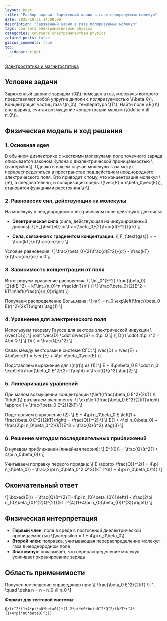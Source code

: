 ```yaml
---
layout: post
title: "Разбор задачи: Заряженный шарик в газе поляризуемых молекул"
date: 2025-10-31 14:00:00
description: "Заряженный шарик в газе поляризуемых молекул"
tags: coursera электромагентизм physics
categories: coursera электромагентизм physics
related_posts: false
giscus_comments: true
toc:
  sidebar: right
---
```


[Электростатика и магнитостатика](https://www.coursera.org/learn/electrostatica/assignment-submission/xThyv/zadacha-4-4/view-feedback)


## Условие задачи

Заряженный шарик с зарядом \\(Q\\) помещен в газ, молекулы которого представляют собой упругие диполи с поляризуемостью \\(\beta_0\\). Концентрация частиц газа \\(n_0\\), температура \\(T\\). Найти поле \\(E(r)\\) вне шарика, считая возмущение концентрации малым (\\(\delta n \ll n_0\\)).

## Физическая модель и ход решения

### 1. Основная идея

В обычном диэлектрике с жесткими молекулами поле точечного заряда описывается законом Кулона с диэлектрической проницаемостью \\(\varepsilon\\). Однако в нашем случае молекулы газа могут перераспределяться в пространстве под действием неоднородного электрического поля. Это приводит к тому, что концентрация молекул \\(n\\), а следовательно, и поляризация среды \\(\vec{P} = n\beta_0\vec{E}\\), становятся функциями расстояния \\(r\\).

### 2. Равновесие сил, действующих на молекулы

На молекулу в неоднородном электрическом поле действуют две силы:

- **Электрическая сила** (сила, действующая на индуцированный диполь):
  \\[
  F_{\text{el}} = \frac{\beta_0}{2}\frac{d(E^2)}{dr}
  \\]

- **Сила, связанная с градиентом концентрации**:
  \\[
  F_{\text{gas}} = -\frac{kT}{n}\frac{dn}{dr}
  \\]

Условие равновесия:
\\[
\frac{\beta_0}{2}\frac{d(E^2)}{dr} - \frac{kT}{n}\frac{dn}{dr} = 0
\\]

### 3. Зависимость концентрации от поля

Интегрируем уравнение равновесия:
\\[
\int_0^{E^2} \frac{\beta_0}{2}d(E'^2) = kT\int_{n_0}^n \frac{dn'}{n'}
\\]
\\[
\frac{\beta_0}{2}E^2 = kT\ln\left(\frac{n}{n_0}\right)
\\]

Получаем распределение Больцмана:
\\[
n(r) = n_0 \exp\left(\frac{\beta_0 E(r)^2}{2kT}\right)
\\tag{1}
\\]

### 4. Уравнение для электрического поля

Используем теорему Гаусса для вектора электрической индукции \\(\vec{D}\\):
\\[
\oint \vec{D} \cdot d\vec{S} = 4\pi Q
\\]
\\[
D(r) \cdot 4\pi r^2 = 4\pi Q
\\]
\\[
D(r) = \frac{Q}{r^2}
\\]

Связь между векторами в системе СГС:
\\[
\vec{D} = \vec{E} + 4\pi\vec{P} = \vec{E} + 4\pi n\beta_0\vec{E}
\\]

Подставляем выражение для \\(n(r)\\) из (1):
\\[
E + 4\pi\beta_0 E \cdot n_0 \exp\left(\frac{\beta_0 E^2}{2kT}\right) = \frac{Q}{r^2}
\\tag{2}
\\]

### 5. Линеаризация уравнений

При малом возмущении концентрации \\(\left(\frac{\beta_0 E^2}{2kT} \ll 1\right)\\) разлагаем экспоненту:
\\[
\exp\left(\frac{\beta_0 E^2}{2kT}\right) \approx 1 + \frac{\beta_0 E^2}{2kT}
\\]

Подставляем в уравнение (2):
\\[
E + 4\pi n_0\beta_0 E \left(1 + \frac{\beta_0 E^2}{2kT}\right) = \frac{Q}{r^2}
\\]
\\[
E(1 + 4\pi n_0\beta_0) + \frac{2\pi n_0\beta_0^2}{kT}E^3 = \frac{Q}{r^2}
\\tag{3}
\\]

### 6. Решение методом последовательных приближений

В нулевом приближении (линейная теория):
\\[
E^{(0)} = \frac{Q}{r^2(1 + 4\pi n_0\beta_0)}
\\]

Учитываем поправку первого порядка:
\\[
E \approx \frac{Q}{r^2(1 + 4\pi n_0\beta_0)} - \frac{2\pi n_0\beta_0^2 Q^3}{kT r^6(1 + 4\pi n_0\beta_0)^4}
\\]

## Окончательный ответ

\\[
\boxed{E(r) = \frac{Q}{r^{2}(1+4\pi n_{0}\beta_{0})}\left(1 - \frac{2\pi n_{0}\beta_{0}^{2}Q^{2}}{kT r^{4}(1+4\pi n_{0}\beta_{0})^{3}}\right)}
\\]

## Физическая интерпретация

- **Первый член**: поле в среде с постоянной диэлектрической проницаемостью \\(\varepsilon = 1 + 4\pi n_0\beta_0\\)
- **Второй член**: поправка, учитывающая перераспределение молекул газа в неоднородном поле  
- **Знак минус**: показывает, что перераспределение молекул усиливает экранирование заряда

## Область применимости

Полученное решение справедливо при:
\\[
\frac{\beta_0 E^2}{2kT} \ll 1, \quad \delta n = n - n_0 \ll n_0
\\]

**Формат для тестовой системы:**
```
Q/(r^2*(1+4*pi*n0*beta0))*(1-2*pi*n0*beta0^2*Q^2/(k*T*r^4*(1+4*pi*n0*beta0)^3))
```
